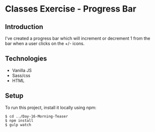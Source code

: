 # Classes Exercise - Progress Bar

## Introduction

I've created a progress bar which will increment or decrement 1 from the bar when a user clicks on the +/- icons.

## Technologies

- Vanilla JS
- Sass/css
- HTML

## Setup

To run this project, install it locally using npm:

```
$ cd ../Day-16-Morning-Teaser
$ npm install
$ gulp watch
```

